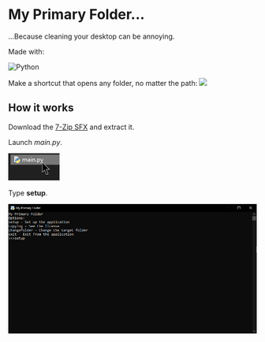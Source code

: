 # My Primary Folder...
...Because cleaning your desktop can be annoying.

Made with:

![Python](https://img.shields.io/badge/python-3670A0?style=for-the-badge&logo=python&logoColor=ffdd54)

Make a shortcut that opens any folder, no matter the path:
![](explorer_PSuYrr7z4T.gif)

## How it works

Download the [7-Zip SFX](https://github.com/RetroPlayerYT/MyPrimaryFolder-Builds/releases/download/v1.x/MyPrimaryFolder.exe) and extract it.

Launch *main.py*.

![](explorer_FAMoWYZnQl.png)

Type **setup**.

![](py_MjFneFaOph.png)
